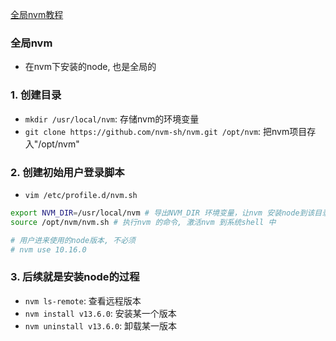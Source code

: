[全局nvm教程](https://segmentfault.com/a/1190000019929765)

### 全局nvm
* 在nvm下安装的node, 也是全局的

### 1. 创建目录
* `mkdir /usr/local/nvm`: 存储nvm的环境变量
* `git clone https://github.com/nvm-sh/nvm.git /opt/nvm`: 把nvm项目存入"/opt/nvm"

### 2. 创建初始用户登录脚本
* `vim /etc/profile.d/nvm.sh`
```sh
export NVM_DIR=/usr/local/nvm # 导出NVM_DIR 环境变量，让nvm 安装node到该目录
source /opt/nvm/nvm.sh # 执行nvm 的命令, 激活nvm 到系统shell 中

# 用户进来使用的node版本, 不必须
# nvm use 10.16.0 
```

### 3. 后续就是安装node的过程
* `nvm ls-remote`: 查看远程版本
* `nvm install v13.6.0`: 安装某一个版本
* `nvm uninstall v13.6.0`: 卸载某一版本
